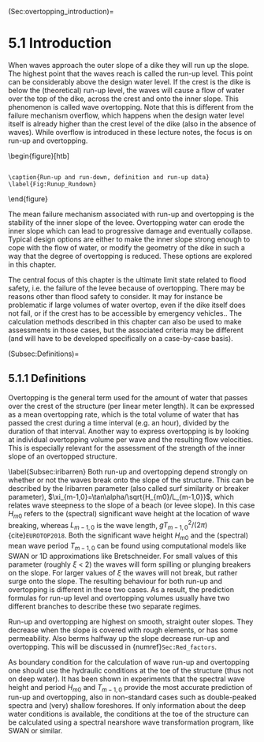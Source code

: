 (Sec:overtopping_introduction)=
# 5.1 Introduction

When waves approach the outer slope of a dike they will run up the slope. The highest point that the waves reach is called the run-up level. This point can be considerably above the design water level. If the crest is the dike is below the (theoretical) run-up level, the waves will cause a flow of water over the top of the dike, across the crest and onto the inner slope. This phenomenon is called wave overtopping. Note that this is different from the failure mechanism overflow, which happens when the design water level itself is already higher than the crest level of the dike (also in the absence of waves). While overflow is introduced in these lecture notes, the focus is on run-up and overtopping.

\begin{figure}[htb] 

```{figure} images/Runup_Rundown
```
 	\caption{Run-up and run-down, definition and run-up data}
 	\label{Fig:Runup_Rundown}

\end{figure}

The mean failure mechanism associated with run-up and overtopping is the stability of the inner slope of the levee. Overtopping water can erode the inner slope which can lead to progressive damage and eventually collapse. Typical design options are either to make the inner slope strong enough to cope with the flow of water, or modify the geometry of the dike in such a way that the degree of overtopping is reduced. These options are explored in this chapter.

The central focus of this chapter is the ultimate limit state related to flood safety, i.e. the failure of the levee because of overtopping. There may be reasons other than flood safety to consider. It may for instance be problematic if large volumes of water overtop, even if the dike itself does not fail, or if the crest has to be accessible by emergency vehicles.. The calculation methods described in this chapter can also be used to make assessments in those cases, but the associated criteria may be different (and will have to be developed specifically on a case-by-case basis).

(Subsec:Definitions)=
## 5.1.1 Definitions

Overtopping is the general term used for the amount of water that passes over the crest of the structure (per linear meter length). It can be expressed as a mean overtopping rate, which is the total volume of water that has passed the crest during a time interval (e.g. an hour), divided by the duration of that interval. Another way to express overtopping is by looking at individual overtopping volume per wave and the resulting flow velocities. This is especially relevant for the assessment of the strength of the inner slope of an overtopped structure.

\label{Subsec:iribarren}
Both run-up and overtopping depend strongly on whether or not the waves break onto the slope of the structure. This can be described by the Iribarren parameter (also called surf similarity or breaker parameter), $\xi_{m-1,0}=\tan\alpha/\sqrt{H_{m0}/L_{m-1,0}}$, which relates wave steepness to the slope of a beach (or levee slope). In this case $H_{m0}$ refers to the (spectral) significant wave height at the location of wave breaking, whereas $L_{m-1,0}$ is the wave length, $g T_{m-1,0}^2/(2\pi)$ {cite}`EUROTOP2018`. Both the significant wave height $H_{m0}$ and the (spectral) mean wave period $T_{m-1,0}$ can be found using computational models like SWAN or 1D approximations like Bretschneider. For small values of this parameter (roughly $\xi$ < 2) the waves will form spilling or plunging breakers on the slope. For larger values of $\xi$ the waves will not break, but rather surge onto the slope. The resulting behaviour for both run-up and overtopping is different in these two cases. As a result, the prediction formulas for run-up level and overtopping volumes usually have two different branches to describe these two separate regimes.

Run-up and overtopping are highest on smooth, straight outer slopes. They decrease when the slope is covered with rough elements, or has some permeability. Also berms halfway up the slope decrease run-up and overtopping. This will be discussed in {numref}`Sec:Red_factors`.

As boundary condition for the calculation of wave run-up and overtopping one should use the hydraulic conditions at the toe of the structure (thus not on deep water). It has been shown in experiments that the spectral wave height and period $H_{m0}$ and $T_{m-1,0}$ provide the most accurate prediction of run-up and overtopping, also in non-standard cases such as double-peaked spectra and (very) shallow foreshores. If only information about the deep water conditions is available, the conditions at the toe of the structure can be calculated using a spectral nearshore wave transformation program, like SWAN or similar. 

